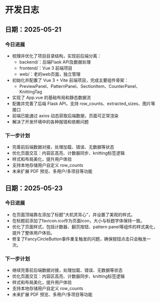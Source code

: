 # 开发日志

## 日期：2025-05-21

### 今日进展
- 梳理并优化了项目目录结构，实现前后端分离：
  - backend/：后端Flask API及数据处理
  - frontend/：Vue 3 前端项目
  - web/：老的web页面，独立管理
- 初始化并配置了 Vue 3 + Vite 前端项目，完成主要组件骨架：
  - PreviewPanel、PatternPanel、SectionItem、CounterPanel、KnittingTag
- 实现了 App.vue 的基础布局和静态数据流
- 配置并完善了后端 Flask API，支持 row_counts、extracted_sizes、图片等接口
- 前端已能通过 axios 动态获取后端数据，页面可正常渲染
- 解决了开发环境中的各种报错和依赖问题

### 下一步计划
- 完善前后端数据对接，处理加载、错误、无数据等状态
- 优化页面交互：内容区高亮、计数器同步、knitting标签逻辑
- 样式和布局美化，提升用户体验
- 支持本地存储用户自定义 row_counts
- 未来扩展 PDF 预览、多用户/多项目等功能

## 日期：2025-05-23

### 今日进展
- 在页面顶端靠左添加了标题"大机灵背心"，并设置了美观的样式。
- 在标题前添加了favicon.ico作为页面icon，大小与标题字体保持一致。
- 优化了页面样式，包括计数器、翻页按钮、pattern panel等组件的样式美化，提升了整体用户体验。
- 修复了FancyCircleButton事件重复触发的问题，确保按钮点击只会触发一次。

### 下一步计划
- 继续完善前后端数据对接，处理加载、错误、无数据等状态
- 优化页面交互：内容区高亮、计数器同步、knitting标签逻辑
- 样式和布局美化，提升用户体验
- 支持本地存储用户自定义 row_counts
- 未来扩展 PDF 预览、多用户/多项目等功能 